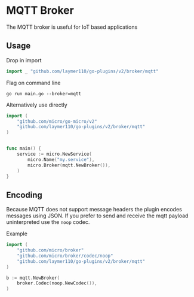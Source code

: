 # MQTT Broker

The MQTT broker is useful for IoT based applications

## Usage

Drop in import

```go
import _ "github.com/laymer110/go-plugins/v2/broker/mqtt"
```

Flag on command line

```shell
go run main.go --broker=mqtt
```

Alternatively use directly

```go
import (
	"github.com/micro/go-micro/v2"
	"github.com/laymer110/go-plugins/v2/broker/mqtt"
)


func main() {
	service := micro.NewService(
		micro.Name("my.service"),
		micro.Broker(mqtt.NewBroker()),
	)
}
```

## Encoding

Because MQTT does not support message headers the plugin encodes messages using JSON. 
If you prefer to send and receive the mqtt payload uninterpreted use the `noop` codec.

Example

```go
import (
    "github.com/micro/broker"
    "github.com/micro/broker/codec/noop"
    "github.com/laymer110/go-plugins/v2/broker/mqtt"
)

b := mqtt.NewBroker(
    broker.Codec(noop.NewCodec()),
)
```
